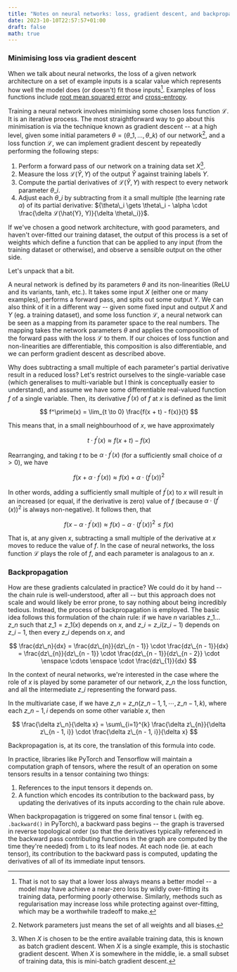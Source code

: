 ```yaml
---
title: "Notes on neural networks: loss, gradient descent, and backpropagation"
date: 2023-10-10T22:57:57+01:00
draft: false
math: true
---
```


### Minimising loss via gradient descent

When we talk about neural networks, the loss of a given network architecture on a set of example inputs is a scalar value which represents how well the model does (or doesn't) fit those inputs[^loss-caveat]. Examples of loss functions include [root mean squared error][loss-rms] and [cross-entropy][loss-ce].

Training a neural network involves minimising some chosen loss function $ℒ$. It is an iterative process. The most straightforward way to go about this minimisation is via the technique known as gradient descent -- at a high level, given some initial parameters ${\theta = (\theta\_1, \ldots, \theta\_k)}$ of our network[^params], and a loss function $ℒ$, we can implement gradient descent by repeatedly performing the following steps:
1. Perform a forward pass of our network on a training data set $X$[^X-choice].
2. Measure the loss $ℒ(\hat{Y}, Y)$ of the output $\hat{Y}$ against training labels $Y$.
3. Compute the partial derivatives of $ℒ(\hat{Y}, Y)$ with respect to every network parameter  $\theta\_i$.
4. Adjust each $\theta\_i$ by subtracting from it a small multiple (the learning rate $\alpha$) of its partial derivative: ${\theta\_i  \gets \theta\_i - \alpha \cdot \frac{\delta ℒ(\hat{Y}, Y)}{\delta \theta\_i}}$.

If we've chosen a good network architecture, with good parameters, and haven't over-fitted our training dataset, the output of this process is a set of weights which define a function that can be applied to any input (from the training dataset or otherwise), and observe a sensible output on the other side. 

Let's unpack that a bit.

A neural network is defined by its parameters $\theta$ and its non-linearities (ReLU and its variants, tanh, etc.). It takes some input $X$ (either one or many examples), performs a forward pass, and spits out some output $Y$. We can also think of it in a different way -- given some fixed input and output $X$ and $Y$ (eg. a training dataset), and some loss function $ℒ$, a neural network can be seen as a mapping from its parameter space to the real numbers. The mapping takes the network parameters $\theta$ and applies the composition of the forward pass with the loss $ℒ$ to them. If our choices of loss function and non-linearities are differentiable, this composition is also differentiable, and we can perform gradient descent as described above.

Why does subtracting a small multiple of each parameter's partial derivative result in a reduced loss? Let's restrict ourselves to the single-variable case (which generalises to multi-variable but I think is conceptually easier to understand), and assume we have some differentiable real-valued function $f$ of a single variable. Then, its derivative $f^\prime(x)$ of $f$ at $x$ is defined as the limit

$$
f^\prime(x) = \lim_{t \to 0} \frac{f(x + t) - f(x)}{t}
$$

This means that, in a small neighbourhood of $x$, we have approximately

$$
t \cdot f^\prime(x) \approx f(x + t) - f(x)
$$

Rearranging, and taking $t$ to be $\alpha \cdot f^\prime(x)$ (for a sufficiently small choice of $\alpha > 0$), we have

$$
f(x + \alpha \cdot f^\prime(x)) \approx f(x) + \alpha \cdot (f^\prime(x))^2
$$

In other words, adding a sufficiently small multiple of $f^\prime(x)$ to $x$ will result in an increased (or equal, if the derivative is zero) value of $f$ (because $\alpha \cdot (f^\prime(x))^2$ is always non-negative). It follows then, that

$$
f(x - \alpha \cdot f^\prime(x)) \approx f(x) - \alpha \cdot (f^\prime(x))^2 \leq f(x)
$$

That is, at any given $x$, subtracting a small multiple of the derivative at $x$ moves to reduce the value of $f$. In the case of neural networks, the loss function $ℒ$ plays the role of $f$, and each parameter is analagous to an $x$.

### Backpropagation

How are these gradients calculated in practice? We could do it by hand -- the chain rule is well-understood, after all -- but this approach does not scale and would likely be error prone, to say nothing about being incredibly tedious. Instead, the process of backpropagation is employed. The basic idea follows this formulation of the chain rule: if we have $n$ variables $z\_{1} \ldots z\_{n}$ such that $z\_1 = z\_1(x)$ depends on $x$, and $z\_{i} = z\_{i}(z\_{i - 1})$ depends on $z\_{i - 1}$, then every $z\_{i}$ depends on $x$, and

$$
\frac{dz\_n}{dx} = \frac{dz\_{n}}{dz\_{n - 1}} \cdot \frac{dz\_{n - 1}}{dx} = \frac{dz\_{n}}{dz\_{n - 1}} \cdot \frac{dz\_{n - 1}}{dz\_{n - 2}} \cdot \enspace \cdots \enspace \cdot \frac{dz\_{1}}{dx}
$$

In the context of neural networks, we're interested in the case where the role of $x$ is played by some parameter of our network, $z\_n$ the loss function, and all the intermediate $z\_i$ representing the forward pass.

In the multivariate case, if we have $z\_n = z\_n(z\_{n-1, 1} , \cdots , z\_{n-1, k})$, where each $z\_{n-1, i}$ depends on some other variable $x$, then

$$
\frac{\delta z\_n}{\delta x} = \sum\_{i=1}^{k} \frac{\delta z\_{n}}{\delta z\_{n - 1, i}} \cdot \frac{\delta z\_{n - 1, i}}{\delta x} 
$$

Backpropagation is, at its core, the translation of this formula into code.

In practice, libraries like PyTorch and Tensorflow will maintain a computation graph of tensors, where the result of an operation on some tensors results in a tensor containing two things:

1. References to the input tensors it depends on.
2. A function which encodes its contribution to the backward pass, by updating the derivatives of its inputs according to the chain rule above.

When backpropagation is triggered on some final tensor `L` (with eg. `.backward()` in PyTorch), a backward pass begins -- the graph is traversed in reverse topological order (so that the derivatives typically referenced in the backward pass contributing functions in the graph are computed by the time they're needed) from `L` to its leaf nodes. At each node (ie. at each tensor), its contribution to the backward pass is computed, updating the derivatives of all of its immediate input tensors.


[^loss-caveat]: That is not to say that a lower loss always means a better model -- a model may have achieve a near-zero loss by wildly over-fitting its training data, performing poorly otherwise. Similarly, methods such as regularisation may increase loss while protecting against over-fitting, which may be a worthwhile tradeoff to make.
[^params]: Network parameters just means the set of all weights and all biases.
[^X-choice]: When $X$ is chosen to be the entire available training data, this is known as batch gradient descent. When $X$ is a single example, this is stochastic gradient descent. When $X$ is somewhere in the middle, ie. a small subset of training data, this is mini-batch gradient descent.

[loss-rms]: https://en.wikipedia.org/wiki/Root_mean_square
[loss-ce]: https://en.wikipedia.org/wiki/Cross-entropy